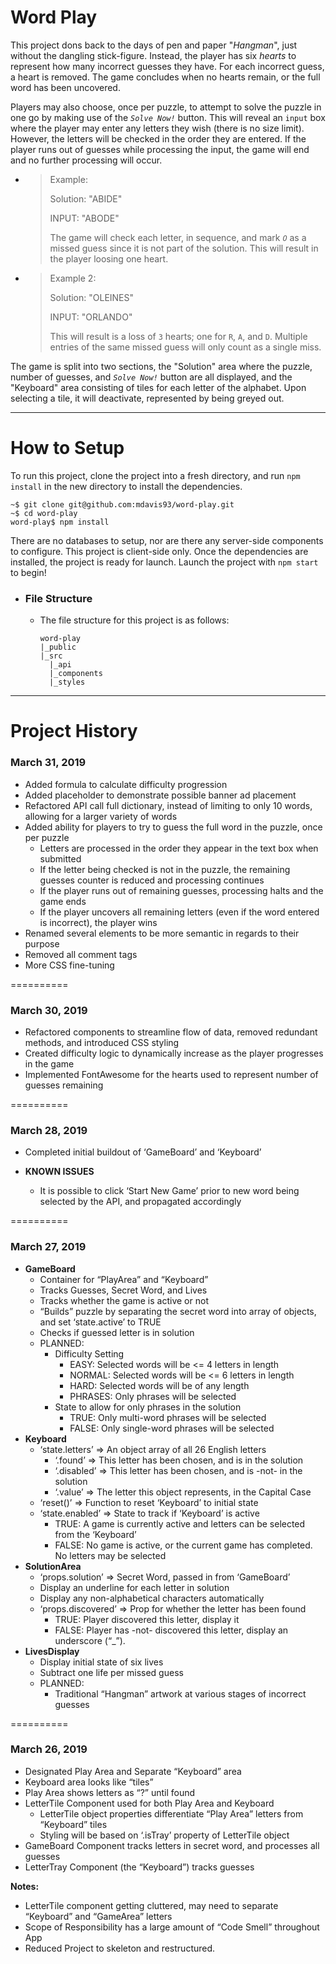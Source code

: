 # Word Play #

This project dons back to the days of pen and paper "_Hangman_", just without the dangling stick-figure.  Instead, the player has six _hearts_ to represent how many incorrect guesses they have.  For each incorrect guess, a heart is removed.  The game concludes when no hearts remain, or the full word has been uncovered.

Players may also choose, once per puzzle, to attempt to solve the puzzle in one go by making use of the _`Solve Now!`_ button.  This will reveal an `input` box where the player may enter any letters they wish (there is no size limit).  However, the letters will be checked in the order they are entered.  If the player runs out of guesses while processing the input, the game will end and no further processing will occur.
  - > Example:
    >
    > Solution: "ABIDE"
    > 
    > INPUT: "ABODE"
    >
    > The game will check each letter, in sequence, and mark _`O`_ as a missed guess since it is not part of the solution.  This will result in the player loosing one heart.
  - > Example 2:
    > 
    > Solution: "OLEINES"
    >
    > INPUT: "ORLANDO"
    >
    > This will result is a loss of `3` hearts; one for `R`, `A`, and `D`.  Multiple entries of the same missed guess will only count as a single miss.
    
The game is split into two sections, the "Solution" area where the puzzle, number of guesses, and _`Solve Now!`_ button are all displayed, and the "Keyboard" area consisting of tiles for each letter of the alphabet.  Upon selecting a tile, it will deactivate, represented by being greyed out.

-----

# How to Setup

To run this project, clone the project into a fresh directory, and run `npm install` in the new directory to install the dependencies.

```
~$ git clone git@github.com:mdavis93/word-play.git
~$ cd word-play
word-play$ npm install
```

There are no databases to setup, nor are there any server-side components to configure.  This project is client-side only.  Once the dependencies are installed, the project is ready for launch.  Launch the project with `npm start` to begin!

- ### File Structure ###
  - The file structure for this project is as follows:

    ```
    word-play
    |_public
    |_src
      |_api
      |_components
      |_styles
    ```
---

# Project History

### March 31, 2019
- Added formula to calculate difficulty progression
- Added placeholder to demonstrate possible banner ad placement
- Refactored API call full dictionary, instead of limiting to only 10 words, allowing for a larger variety of words
- Added ability for players to try to guess the full word in the puzzle, once per puzzle
    - Letters are processed in the order they appear in the text box when submitted
    - If the letter being checked is not in the puzzle, the remaining guesses counter is reduced and processing continues
    - If the player runs out of remaining guesses, processing halts and the game ends
    - If the player uncovers all remaining letters (even if the word entered is incorrect), the player wins
- Renamed several elements to be more semantic in regards to their purpose
- Removed all comment tags
- More CSS fine-tuning

==========

### March 30, 2019
- Refactored components to streamline flow of data, removed redundant methods, and introduced CSS styling
- Created difficulty logic to dynamically increase as the player progresses in the game
- Implemented FontAwesome for the hearts used to represent number of guesses remaining

==========

### March 28, 2019
- Completed initial buildout of ‘GameBoard’ and ‘Keyboard’

- **KNOWN ISSUES**
    - It is possible to click ‘Start New Game’ prior to new word being selected by the API, and propagated accordingly

==========

### March 27, 2019
- **GameBoard**
    - Container for “PlayArea” and “Keyboard”
    - Tracks Guesses, Secret Word, and Lives
    - Tracks whether the game is active or not
    - “Builds” puzzle by separating the secret word into array of objects, and set ‘state.active’ to TRUE
    - Checks if guessed letter is in solution
    - PLANNED:
        - Difficulty Setting
            - EASY: Selected words will be <= 4 letters in length
            - NORMAL: Selected words will be <= 6 letters in length
            - HARD: Selected words will be of any length
            - PHRASES: Only phrases will be selected
        - State to allow for only phrases in the solution
            - TRUE: Only multi-word phrases will be selected
            - FALSE: Only single-word phrases will be selected
- **Keyboard**
    - ‘state.letters’ => An object array of all 26 English letters
        - ‘.found’ => This letter has been chosen, and is in the solution
        - ‘.disabled’ => This letter has been chosen, and is -not- in the solution
        - ‘.value’ => The letter this object represents, in the Capital Case
    - ‘reset()’ => Function to reset ‘Keyboard’ to initial state
    - ‘state.enabled’ => State to track if ‘Keyboard’ is active
        - TRUE: A game is currently active and letters can be selected from the ‘Keyboard’
        - FALSE: No game is active, or the current game has completed. No letters may be selected
- **SolutionArea**
    - ‘props.solution’ => Secret Word, passed in from ‘GameBoard’
    - Display an underline for each letter in solution
    - Display any non-alphabetical characters automatically
    - ‘props.discovered’ => Prop for whether the letter has been found
        - TRUE: Player discovered this letter, display it
        - FALSE: Player has -not- discovered this letter, display an underscore (“_”).
- **LivesDisplay**
    - Display initial state of six lives
    - Subtract one life per missed guess
    - PLANNED:
        - Traditional “Hangman” artwork at various stages of incorrect guesses

==========

### March 26, 2019
- Designated Play Area and Separate “Keyboard” area
- Keyboard area looks like “tiles”
- Play Area shows letters as “?” until found
- LetterTile Component used for both Play Area and Keyboard
    - LetterTile object properties differentiate “Play Area” letters from “Keyboard” tiles
    - Styling will be based on ‘.isTray’ property of LetterTile object
- GameBoard Component tracks letters in secret word, and processes all guesses
- LetterTray Component (the “Keyboard”) tracks guesses


**Notes:**

- LetterTile component getting cluttered, may need to separate “Keyboard” and “GameArea” letters
- Scope of Responsibility has a large amount of “Code Smell” throughout App
- Reduced Project to skeleton and restructured.

